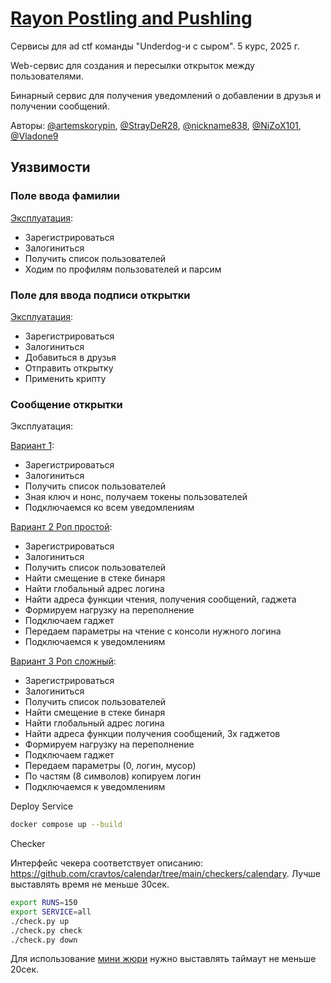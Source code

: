 # [Rayon Postling and Pushling](https://docs.google.com/document/d/1mlCi7va9ZJptabR5f_wPbHOmS434_Avf27pHc7lCZLw/edit?tab=t.0)
Сервисы для ad ctf команды "Underdog-и с сыром". 5 курс, 2025 г.

Web-сервис для создания и пересылки открыток между пользователями.

Бинарный сервис для получения уведомлений о добавлении в друзья и получении сообщений.

Авторы: [@artemskorypin](https://github.com/artemskorypin), [@StrayDeR28](https://github.com/StrayDeR28), [@nickname838](https://github.com/nickname838), [@NiZoX101](https://github.com/NiZoX101), [@Vladone9](https://github.com/Vladone9)

## Уязвимости
### Поле ввода фамилии

[Эксплуатация](https://github.com/StrayDeR28/AD_CTF_Services/blob/main/exploits/exploit_surname.py):
* Зарегистрироваться
* Залогиниться
* Получить список пользователей
* Ходим по профилям пользователей и парсим

### Поле для ввода подписи открытки

[Эксплуатация](https://github.com/StrayDeR28/AD_CTF_Services/blob/main/exploits/exploit_steganogrphy.py):
* Зарегистрироваться
* Залогиниться
* Добавиться в друзья
* Отправить открытку
* Применить крипту

### Сообщение открытки

Эксплуатация:

[Вариант 1](https://github.com/StrayDeR28/AD_CTF_Services/blob/main/exploits/exploit_mail.py):
* Зарегистрироваться
* Залогиниться
* Получить список пользователей
* Зная ключ и нонс, получаем токены пользователей
* Подключаемся ко всем уведомлениям
    
[Вариант 2 Роп простой](https://github.com/StrayDeR28/AD_CTF_Services/blob/main/exploits/ROP_attack_easy_read_console.py):
* Зарегистрироваться
* Залогиниться
* Получить список пользователей
* Найти смещение в стеке бинаря
* Найти глобальный адрес логина
* Найти адреса функции чтения, получения сообщений, гаджета
* Формируем нагрузку на переполнение
* Подключаем гаджет
* Передаем параметры на чтение с консоли нужного логина
* Подключаемся к уведомлениям
      
[Вариант 3 Роп сложный](https://github.com/StrayDeR28/AD_CTF_Services/blob/main/exploits/rop_attack_copying_name_in_loop.py):
* Зарегистрироваться
* Залогиниться
* Получить список пользователей
* Найти смещение в стеке бинаря
* Найти глобальный адрес логина
* Найти адреса функции получения сообщений, 3х гаджетов 
* Формируем нагрузку на переполнение
* Подключаем гаджет
* Передаем параметры (0, логин, мусор)
* По частям (8 символов) копируем логин
* Подключаемся к уведомлениям

Deploy
Service
```bash
docker compose up --build
```
Checker

Интерфейс чекера соответствует описанию: https://github.com/cravtos/calendar/tree/main/checkers/calendary. Лучше выставлять время не меньше 30сек.
```bash
export RUNS=150
export SERVICE=all 
./check.py up
./check.py check
./check.py down
```
Для использование [мини жюри](https://github.com/hacker-volodya/mini-checksystem) нужно выставлять таймаут не меньше 20сек.
